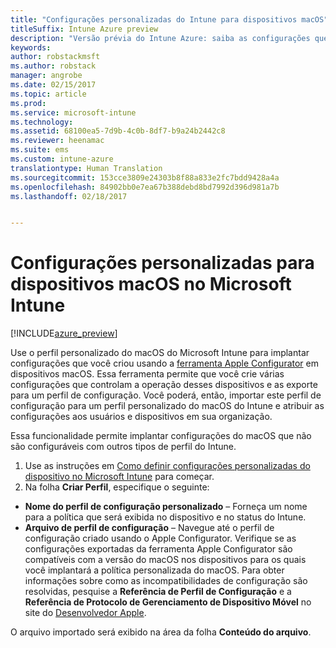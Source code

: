 ```yaml
---
title: "Configurações personalizadas do Intune para dispositivos macOS"
titleSuffix: Intune Azure preview
description: "Versão prévia do Intune Azure: saiba as configurações que você pode usar em um perfil personalizado do macOS."
keywords: 
author: robstackmsft
ms.author: robstack
manager: angrobe
ms.date: 02/15/2017
ms.topic: article
ms.prod: 
ms.service: microsoft-intune
ms.technology: 
ms.assetid: 68100ea5-7d9b-4c0b-8df7-b9a24b2442c8
ms.reviewer: heenamac
ms.suite: ems
ms.custom: intune-azure
translationtype: Human Translation
ms.sourcegitcommit: 153cce3809e24303b8f88a833e2fc7bdd9428a4a
ms.openlocfilehash: 84902bb0e7ea67b388debd8bd7992d396d981a7b
ms.lasthandoff: 02/18/2017


---
```


# <a name="custom-settings-for-macos-devices-in-microsoft-intune"></a>Configurações personalizadas para dispositivos macOS no Microsoft Intune

[!INCLUDE[azure_preview](../includes/azure_preview.md)]

Use o perfil personalizado do macOS do Microsoft Intune para implantar configurações que você criou usando a [ferramenta Apple Configurator](https://itunes.apple.com/app/apple-configurator-2/id1037126344?mt=12) em dispositivos macOS. Essa ferramenta permite que você crie várias configurações que controlam a operação desses dispositivos e as exporte para um perfil de configuração. Você poderá, então, importar este perfil de configuração para um perfil personalizado do macOS do Intune e atribuir as configurações aos usuários e dispositivos em sua organização.

Essa funcionalidade permite implantar configurações do macOS que não são configuráveis com outros tipos de perfil do Intune.


1. Use as instruções em [Como definir configurações personalizadas do dispositivo no Microsoft Intune](how-to-configure-custom-settings.md) para começar.
2. Na folha **Criar Perfil**, especifique o seguinte:

- **Nome do perfil de configuração personalizado** – Forneça um nome para a política que será exibida no dispositivo e no status do Intune.
- **Arquivo de perfil de configuração** – Navegue até o perfil de configuração criado usando o Apple Configurator.
Verifique se as configurações exportadas da ferramenta Apple Configurator são compatíveis com a versão do macOS nos dispositivos para os quais você implantará a política personalizada do macOS. Para obter informações sobre como as incompatibilidades de configuração são resolvidas, pesquise a **Referência de Perfil de Configuração** e a **Referência de Protocolo de Gerenciamento de Dispositivo Móvel** no site do [Desenvolvedor Apple](https://developer.apple.com/).

O arquivo importado será exibido na área da folha **Conteúdo do arquivo**.

